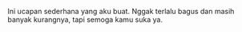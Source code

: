 Ini ucapan sederhana yang aku buat. Nggak terlalu bagus dan masih banyak kurangnya, tapi semoga kamu suka ya.

